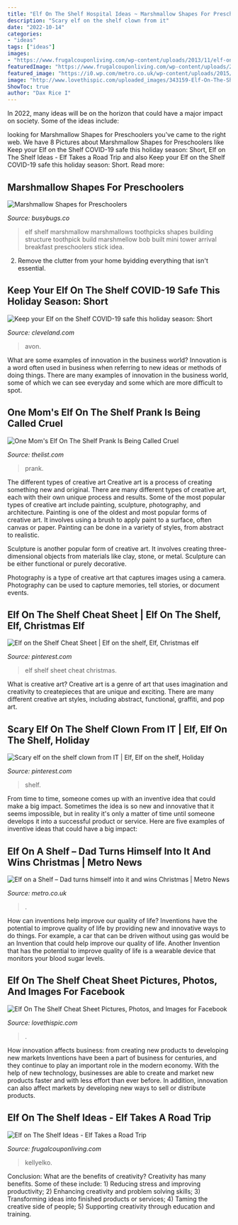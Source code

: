 ```yaml
---
title: "Elf On The Shelf Hospital Ideas ~ Marshmallow Shapes For Preschoolers"
description: "Scary elf on the shelf clown from it"
date: "2022-10-14"
categories:
- "ideas"
tags: ["ideas"]
images:
- "https://www.frugalcouponliving.com/wp-content/uploads/2013/11/elf-on-the-shelf-ideas-traffic-frugal-coupon-living.jpg"
featuredImage: "https://www.frugalcouponliving.com/wp-content/uploads/2013/11/elf-on-the-shelf-ideas-traffic-frugal-coupon-living.jpg"
featured_image: "https://i0.wp.com/metro.co.uk/wp-content/uploads/2015/12/elf-comp.jpg?quality=90&amp;strip=all&amp;zoom=1&amp;resize=1023%2C686&amp;ssl=1"
image: "http://www.lovethispic.com/uploaded_images/343159-Elf-On-The-Shelf-Cheat-Sheet.jpg"
ShowToc: true
author: "Dax Rice I"
---
```



In 2022, many ideas will be on the horizon that could have a major impact on society. Some of the ideas include: 

	

		
looking for Marshmallow Shapes for Preschoolers you've came to the right web. We have 8 Pictures about Marshmallow Shapes for Preschoolers like Keep your Elf on the Shelf COVID-19 safe this holiday season: Short, Elf on The Shelf Ideas - Elf Takes a Road Trip and also Keep your Elf on the Shelf COVID-19 safe this holiday season: Short. Read more:
		
    
## Marshmallow Shapes For Preschoolers

<img loading=lazy src="https://busybugs.co/wp-content/uploads/2012/11/IMG_2893.jpg" onerror="this.onerror=null;this.src='https://tse1.mm.bing.net/th?id=OIP.Lj3ay79RPUuDNhEh52huFgEsDI&amp;pid=15.1';" alt="Marshmallow Shapes for Preschoolers">

_Source: busybugs.co_

>elf shelf marshmallow marshmallows toothpicks shapes building structure toothpick build marshmellow bob built mini tower arrival breakfast preschoolers stick idea. 

	

2. Remove the clutter from your home byidding everything that isn't essential.

    
## Keep Your Elf On The Shelf COVID-19 Safe This Holiday Season: Short

<img loading=lazy src="https://www.cleveland.com/resizer/t49_LtB7OmsOtp2b2GvR7VrSJfU=/1280x0/filters:focal(401x427:411x417)/cloudfront-us-east-1.images.arcpublishing.com/advancelocal/PNUNZLJHSBDNBGEUYGYDBOMRLI.jpg" onerror="this.onerror=null;this.src='https://tse3.mm.bing.net/th?id=OIP.S3I3ebyd7AnJAjR72uaKBgHaJ5&amp;pid=15.1';" alt="Keep your Elf on the Shelf COVID-19 safe this holiday season: Short">

_Source: cleveland.com_

>avon. 

	

What are some examples of innovation in the business world?
Innovation is a word often used in business when referring to new ideas or methods of doing things. There are many examples of innovation in the business world, some of which we can see everyday and some which are more difficult to spot.

    
## One Mom&#039;s Elf On The Shelf Prank Is Being Called Cruel

<img loading=lazy src="https://img1.thelist.com/img/gallery/the-reason-one-moms-elf-on-the-shelf-prank-is-being-called-cruel/l-intro-1607514596.jpg" onerror="this.onerror=null;this.src='https://tse1.mm.bing.net/th?id=OIP.sK7NHq3XYgXNx323pc51BgHaEK&amp;pid=15.1';" alt="One Mom&#039;s Elf On The Shelf Prank Is Being Called Cruel">

_Source: thelist.com_

>prank. 

	

The different types of creative art
Creative art is a process of creating something new and original. There are many different types of creative art, each with their own unique process and results. Some of the most popular types of creative art include painting, sculpture, photography, and architecture.
Painting is one of the oldest and most popular forms of creative art. It involves using a brush to apply paint to a surface, often canvas or paper. Painting can be done in a variety of styles, from abstract to realistic.

Sculpture is another popular form of creative art. It involves creating three-dimensional objects from materials like clay, stone, or metal. Sculpture can be either functional or purely decorative.

Photography is a type of creative art that captures images using a camera. Photography can be used to capture memories, tell stories, or document events.

    
## Elf On The Shelf Cheat Sheet | Elf On The Shelf, Elf, Christmas Elf

<img loading=lazy src="https://i.pinimg.com/736x/d5/92/48/d592481e6bda4e194360556afc198e37.jpg" onerror="this.onerror=null;this.src='https://tse1.mm.bing.net/th?id=OIP.mBBYRsEBHENLAsceiYLzcAHaLH&amp;pid=15.1';" alt="Elf on the Shelf Cheat Sheet | Elf on the shelf, Elf, Christmas elf">

_Source: pinterest.com_

>elf shelf sheet cheat christmas. 

	

What is creative art?
Creative art is a genre of art that uses imagination and creativity to createpieces that are unique and exciting. There are many different creative art styles, including abstract, functional, graffiti, and pop art.

    
## Scary Elf On The Shelf Clown From IT | Elf, Elf On The Shelf, Holiday

<img loading=lazy src="https://i.pinimg.com/736x/fe/14/1d/fe141d194195f18904cefd94725b2c7b.jpg" onerror="this.onerror=null;this.src='https://tse3.mm.bing.net/th?id=OIP.DrEbmfEChFqARYuh9U-4JQHaJ3&amp;pid=15.1';" alt="Scary elf on the shelf clown from IT | Elf, Elf on the shelf, Holiday">

_Source: pinterest.com_

>shelf. 

	

From time to time, someone comes up with an inventive idea that could make a big impact. Sometimes the idea is so new and innovative that it seems impossible, but in reality it's only a matter of time until someone develops it into a successful product or service. Here are five examples of inventive ideas that could have a big impact: 

    
## Elf On A Shelf – Dad Turns Himself Into It And Wins Christmas | Metro News

<img loading=lazy src="https://i0.wp.com/metro.co.uk/wp-content/uploads/2015/12/elf-comp.jpg?quality=90&amp;strip=all&amp;zoom=1&amp;resize=1023%2C686&amp;ssl=1" onerror="this.onerror=null;this.src='https://tse4.mm.bing.net/th?id=OIP.8UYr30-nsRus_9v1tPKddgHaE9&amp;pid=15.1';" alt="Elf on a Shelf – Dad turns himself into it and wins Christmas | Metro News">

_Source: metro.co.uk_

>. 

	

How can inventions help improve our quality of life?
Inventions have the potential to improve quality of life by providing new and innovative ways to do things. For example, a car that can be driven without using gas would be an Invention that could help improve our quality of life. Another Invention that has the potential to improve quality of life is a wearable device that monitors your blood sugar levels.

    
## Elf On The Shelf Cheat Sheet Pictures, Photos, And Images For Facebook

<img loading=lazy src="http://www.lovethispic.com/uploaded_images/343159-Elf-On-The-Shelf-Cheat-Sheet.jpg" onerror="this.onerror=null;this.src='https://tse3.mm.bing.net/th?id=OIP.578ISWe1PQVJYdIn8Cn6sQHaLE&amp;pid=15.1';" alt="Elf On The Shelf Cheat Sheet Pictures, Photos, and Images for Facebook">

_Source: lovethispic.com_

>. 

	

How innovation affects business: from creating new products to developing new markets
Inventions have been a part of business for centuries, and they continue to play an important role in the modern economy. With the help of new technology, businesses are able to create and market new products faster and with less effort than ever before. In addition, innovation can also affect markets by developing new ways to sell or distribute products.

    
## Elf On The Shelf Ideas - Elf Takes A Road Trip

<img loading=lazy src="https://www.frugalcouponliving.com/wp-content/uploads/2013/11/elf-on-the-shelf-ideas-traffic-frugal-coupon-living.jpg" onerror="this.onerror=null;this.src='https://tse4.mm.bing.net/th?id=OIP.1IrDiDhNEyjuOvgzc6NBLQHaLH&amp;pid=15.1';" alt="Elf on The Shelf Ideas - Elf Takes a Road Trip">

_Source: frugalcouponliving.com_

>kellyelko. 

	

Conclusion: What are the benefits of creativity?
Creativity has many benefits. Some of these include: 1) Reducing stress and improving productivity; 2) Enhancing creativity and problem solving skills; 3) Transforming ideas into finished products or services; 4) Taming the creative side of people; 5) Supporting creativity through education and training.

